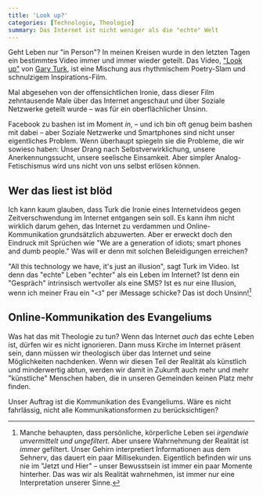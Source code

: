 ```yaml
---
title: 'Look up?'
categories: [Technologie, Theologie]
summary: Das Internet ist nicht weniger als die "echte" Welt
---
```


Geht Leben nur "in Person"? In meinen Kreisen wurde in den letzten Tagen ein bestimmtes Video immer und immer wieder geteilt. Das Video, ["Look up"](https://www.youtube.com/watch?v=Z7dLU6fk9QY&feature=youtu.be) von [Gary Turk](https://twitter.com/Gary_Turk), ist eine Mischung aus rhythmischem Poetry-Slam und schnulzigem Inspirations-Film.

Mal abgesehen von der offensichtlichen Ironie, dass dieser Film zehntausende Male über das Internet angeschaut und über Soziale Netzwerke geteilt wurde – was für ein oberflächlicher Unsinn. 

Facebook zu bashen ist im Moment *in*, – und ich bin oft genug beim bashen mit dabei – aber Soziale Netzwerke und Smartphones sind nicht unser eigentliches Problem. Wenn überhaupt spiegeln sie die Probleme, die wir sowieso haben: Unser Drang nach Selbstverwirklichung, unsere Anerkennungssucht, unsere seelische Einsamkeit. Aber simpler Analog-Fetischismus wird uns nicht von uns selbst erlösen können.

## Wer das liest ist blöd

Ich kann kaum glauben, dass Turk die Ironie eines Internetvideos gegen Zeitverschwendung im Internet entgangen sein soll. Es kann ihm nicht wirklich darum gehen, das Internet zu verdammen und Online-Kommunikation grundsätzlich abzuwerten. Aber er erweckt doch den Eindruck mit Sprüchen wie "We are a generation of idiots; smart phones and dumb people." Was will er denn mit solchen Beleidigungen erreichen?

"All this technology we have, it's just an illusion", sagt Turk im Video. Ist denn das "echte" Leben "echter" als ein Leben im Internet? Ist denn ein "Gespräch" intrinsisch wertvoller als eine SMS? Ist es nur eine Illusion, wenn ich meiner Frau ein "`<3`" per iMessage schicke? Das ist doch Unsinn\![^filter]

[^filter]: Manche behaupten, dass persönliche, körperliche Leben sei *irgendwie unvermittelt und ungefiltert*. Aber unsere Wahrnehmung der Realität ist *immer* gefiltert. Unser Gehirn interpretiert Informationen aus dem Sehnerv, das dauert ein paar Millisekunden. Eigentlich befinden wir uns nie im "Jetzt und Hier" – unser Bewusstsein ist immer ein paar Momente hinterher. Das was wir als Realität wahrnehmen, ist immer nur eine Interpretation unserer Sinne.

## Online-Kommunikation des Evangeliums

Was hat das mit Theologie zu tun? Wenn das Internet *auch* das echte Leben ist, dürfen wir es nicht ignorieren. Dann muss Kirche im Internet präsent sein, dann müssen wir theologisch über das Internet und seine Möglichkeiten nachdenken. Wenn wir diesen Teil der Realität als künstlich und minderwertig abtun, werden wir damit in Zukunft auch mehr und mehr "künstliche" Menschen haben, die in unseren Gemeinden keinen Platz mehr finden.

Unser Auftrag ist die Kommunikation des Evangeliums. Wäre es nicht fahrlässig, nicht alle Kommunikationsformen zu berücksichtigen?